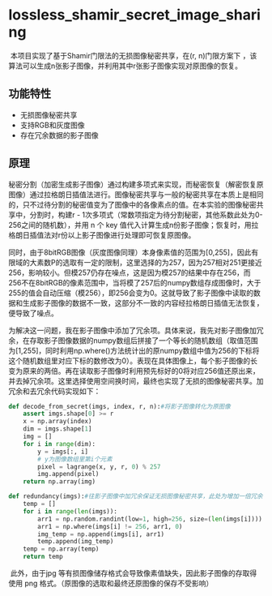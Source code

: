 # lossless_shamir_secret_image_sharing
​	本项目实现了基于Shamir门限法的无损图像秘密共享，在(r, n)门限方案下 ，该算法可以生成n张影子图像，并利用其中r张影子图像实现对原图像的恢复。

## 功能特性

- 无损图像秘密共享
- 支持RGB和灰度图像
- 存在冗余数据的影子图像

## 原理

​	秘密分割（加密生成影子图像）通过构建多项式来实现，而秘密恢复（解密恢复原图像）通过拉格朗日插值法进行。图像秘密共享与一般的秘密共享在本质上是相同的，只不过待分割的秘密值变为了图像中的各像素点的值。在本实验的图像秘密共享中，分割时，构建r - 1次多项式（常数项指定为待分割秘密，其他系数此处为0-256之间的随机数），并用 n 个 key 值代入计算生成n份影子图像；恢复时，用拉格朗日插值法对r份以上影子图像进行处理即可恢复原图像。

​	同时，由于8bitRGB图像（灰度图像同理）本身像素值的范围为[0,255]，因此有限域的大素数P的选取有一定的限制，这里选择的为257，因为257相对251更接近256，影响较小。但模257仍存在噪点，这是因为模257的结果中存在256，而256不在8bitRGB的像素范围中，当将模了257后的numpy数组存成图像时，大于255的值会自动压缩（模256），即256会变为0。这就导致了影子图像中读取的数据和生成影子图像的数据不一致，这部分不一致的内容经拉格朗日插值无法恢复，便导致了噪点。

​	为解决这一问题，我在影子图像中添加了冗余项。具体来说，我先对影子图像加冗余，在存取影子图像数据的numpy数组后拼接了一个等长的随机数组（取值范围为[1,255]，同时利用np.where()方法统计出的原numpy数组中值为256的下标将这个随机数组里对应下标的数修改为0）。表现在具体图像上，每个影子图像的长变为原来的两倍。再在读取影子图像时利用预先标好的0将对应256值还原出来，并去掉冗余项。这里选择使用空间换时间，最终也实现了无损的图像秘密共享。加冗余和去冗余代码实现如下：

```python
def decode_from_secret(imgs, index, r, n):#将影子图像转化为原图像
    assert imgs.shape[0] >= r
    x = np.array(index)
    dim = imgs.shape[1]
    img = []
    for i in range(dim):
        y = imgs[:, i]
        # y为图像数组里第i个元素
        pixel = lagrange(x, y, r, 0) % 257
        img.append(pixel)
    return np.array(img)

def redundancy(imgs):#往影子图像中加冗余保证无损图像秘密共享，此处为增加一倍冗余
    temp = []
    for i in range(len(imgs)):
        arr1 = np.random.randint(low=1, high=256, size=(len(imgs[i])))
        arr1 = np.where(imgs[i] != 256, arr1, 0)
        img_temp = np.append(imgs[i], arr1)
        temp.append(img_temp)
    temp = np.array(temp)
    return temp
```

​	此外，由于jpg 等有损图像储存格式会导致像素值缺失，因此影子图像的存取得使用 png 格式。（原图像的选取和最终还原图像的保存不受影响）
